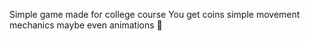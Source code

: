 Simple game made for college course 
You get coins 
simple movement mechanics
maybe even animations 👀
